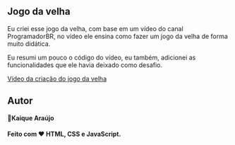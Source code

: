 ## Jogo da velha

Eu criei esse jogo da velha, com base em um vídeo do canal
ProgramadorBR, no vídeo ele ensina como fazer um jogo da velha
de forma muito didática.

Eu resumi um pouco o código do vídeo, eu também, adicionei as funcionalidades
que ele havia deixado como desafio.

[Vídeo da criação do jogo da velha](https://www.youtube.com/watch?v=Ueh549xEV9E)

## Autor

👤**Kaique Araújo**

<h4>Feito com ♥ HTML, CSS e JavaScript.</h4>